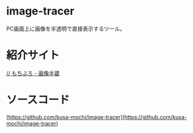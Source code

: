 # image-tracer
PC画面上に画像を半透明で直接表示するツール。

# 紹介サイト
<a href="https://slash-mochi.net/?p=2834" target="_blank">// もちぶろ - 画像半蔵</a>

# ソースコード
[https://github.com/kusa-mochi/image-tracer](https://github.com/kusa-mochi/image-tracer)
